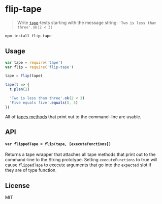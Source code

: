 # flip-tape

> Write [`tape`](https://github.com/substack/tape)-tests starting with the message string: `'Two is less than three'.ok(2 < 3)`

```bash
npm install flip-tape
```

## Usage

```js
var tape = require('tape')
var flip = require('flip-tape')

tape = flip(tape)

tape(t => {
  t.plan(2)

  'Two is less than three'.ok(2 < 3)
  'Five equals five'.equals(5, 5)
})
```

All of [tapes methods](https://github.com/substack/tape#methods) that print out to the command-line are usable.

## API

#### `var flippedTape = flip(tape, [executeFunctions])`

Returns a tape wrapper that attaches all tape methods that print out to the command-line to the String prototype. Setting `executeFunctions` to true will cause `flippedTape` to execute arguments that go into the `expected` slot if they are of type function.

## License

MIT
